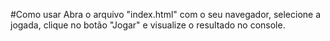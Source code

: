 #Como usar
Abra o arquivo "index.html" com o seu navegador, selecione a jogada, clique no botão "Jogar" e visualize o resultado no console.